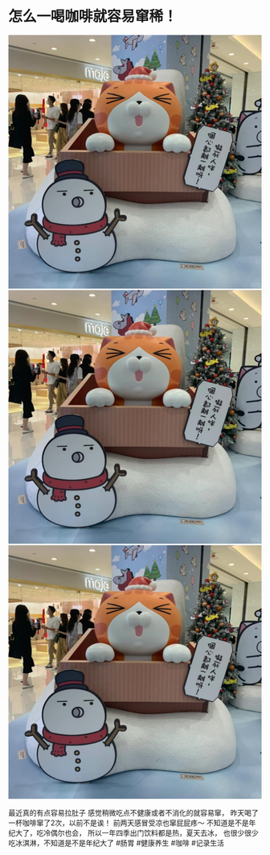 # 怎么一喝咖啡就容易窜稀！

![](img/1d4dd2f8-f497-44ac-8e30-330d0dec5273.jpg)
![](img/2646d59e-8b86-48ca-8154-2b7aa010e1ea.jpg)
![](img/103738e1-158d-4807-b153-72cde635c00c.jpg)

最近真的有点容易拉肚子
感觉稍微吃点不健康或者不消化的就容易窜，
昨天喝了一杯咖啡窜了2次，以前不是诶！
前两天感冒受凉也窜屁屁疼～
不知道是不是年纪大了，吃冷偶尔也会，
所以一年四季出门饮料都是热，夏天去冰，
也很少很少吃冰淇淋，不知道是不是年纪大了
#肠胃 #健康养生 #咖啡 #记录生活